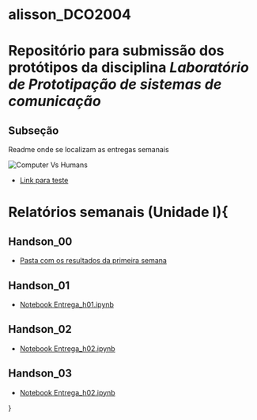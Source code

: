 # alisson_DCO2004

# Repositório para submissão dos protótipos da disciplina _Laboratório de Prototipação de sistemas de comunicação_
## Subseção

Readme onde se localizam as entregas semanais

![Computer Vs Humans](https://imgs.xkcd.com/comics/computers_vs_humans.png)

* [Link para teste](https://xkcd.com/)


# Relatórios semanais (Unidade I){

## Handson_00

* [Pasta com os resultados da primeira semana](https://github.com/alisson-camara/alisson_DCO2004/tree/master/handson_00)

## Handson_01

* [Notebook Entrega_h01.ipynb](https://github.com/alisson-camara/alisson_DCO2004/blob/master/handson_01/Entrega_h01.ipynb)

## Handson_02

* [Notebook Entrega_h02.ipynb](https://github.com/alisson-camara/alisson_DCO2004/blob/master/handson_02/Entrega_h02.ipynb)

## Handson_03

* [Notebook Entrega_h02.ipynb](https://github.com/alisson-camara/alisson_DCO2004/blob/master/handson_03/Entrega_h03.ipynb)

}
